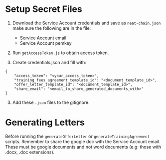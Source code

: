 # Setup Secret Files

1. Download the Service Account credentials and save as `neat-chain.json`
    make sure the following are in the file:
    - Service Account email
    - Service Account pemkey

2. Run `getAccessToken.js` to obtain access token.

3. Create credentials.json and fill with:

```
{
    "access_token": "<your_access_token>",
    "training_fees_agreement_template_id": "<document_template_id>",
    "offer_letter_template_id": "<document_template_id>",
    "share_email": "<email_to_share_generated_documents_with>"
}
```

3. Add these `.json` files to the gitignore.

# Generating Letters

Before running the `generateOfferLetter` or `generateTrainingAgreement` scripts. Remember to share the google doc with the Service Account email. These must be google documents and not word documents (e.g: those with .docx, .doc extensions).
